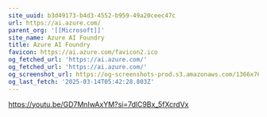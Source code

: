 ```yaml
---
site_uuid: b3d49173-b4d3-4552-b959-49a20ceec47c
url: https://ai.azure.com/
parent_org: '[[Microsoft]]'
site_name: Azure AI Foundry
title: Azure AI Foundry
favicon: https://ai.azure.com/favicon2.ico
og_fetched_url: 'https://ai.azure.com/'
og_fetched_url: 'https://ai.azure.com/'
og_screenshot_url: https://og-screenshots-prod.s3.amazonaws.com/1366x768/80/false/935713f09405db4ef84c80af81c06e5719410c09c160606da1320fa4b4d5f789.jpeg
og_last_fetch: '2025-03-14T05:42:28.803Z'
---
```


https://youtu.be/GD7MnIwAxYM?si=7dlC9Bx_5fXcrdVx
